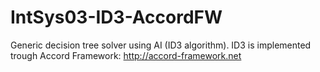 # IntSys03-ID3-AccordFW

Generic decision tree solver using AI (ID3 algorithm). ID3 is implemented trough Accord Framework: http://accord-framework.net
